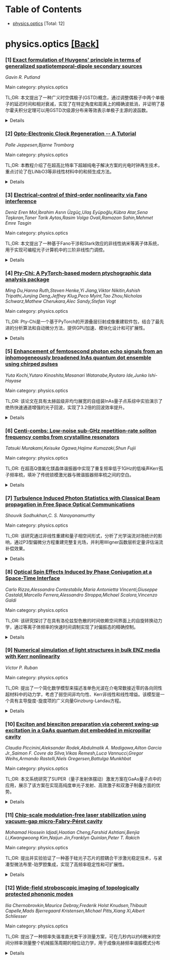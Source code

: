 <div id=toc></div>

# Table of Contents

- [physics.optics](#physics.optics) [Total: 12]


<div id='physics.optics'></div>

# physics.optics [[Back]](#toc)

### [1] [Exact formulation of Huygens' principle in terms of generalized spatiotemporal-dipole secondary sources](https://arxiv.org/abs/2510.20825)
*Gavin R. Putland*

Main category: physics.optics

TL;DR: 本文提出了一种广义时空偶极子(GSTD)概念，通过调整偶极子中两个单极子的延迟时间和相对衰减，实现了在特定角度和距离上的精确波抵消，并证明了基尔霍夫积分定理可以用GSTD次级源分布来等效表示单极子主源的波函数。


<details>
  <summary>Details</summary>
Motivation: 研究如何通过改进的偶极子源模型来更精确地描述波的传播特性，特别是在近场区域和任意积分表面上的波函数匹配问题。

Method: 定义广义时空偶极子(GSTD)，通过控制两个单极子之间的延迟时间(不超过传播时间)和相对衰减，使得辐射波在特定角度和有限距离上精确抵消。将基尔霍夫积分定理重新解释为GSTD次级源的分布。

Result: 证明了对于单极子主源，基尔霍夫积分定理给出的波函数可以用积分表面上的特定GSTD次级源分布来等效表示。GSTD的广义延迟允许使用任意积分表面，而衰减调整确保了即使在主源近场也能精确匹配波函数。

Conclusion: GSTD模型为基尔霍夫积分定理提供了新的物理解释，其中每个GSTD次级源的抵消圆都通过主源，从而抑制了反向次级波，这为抑制反向波提供了几何光学的解释。

Abstract: A "spatiotemporal dipole" wave source, as defined by D.A.B. Miller (1991),
differs from an ordinary ("spatial") dipole source in that the inverted
monopole is delayed relative to the uninverted monopole, the delay being equal
to the propagation time from one monopole to the other. A "generalized"
spatiotemporal dipole (GSTD), as defined here, is generalized in two ways:
first, the delay may be smaller in absolute value (but not larger) than the
propagation time, so that the radiated waves cancel at a certain angle from the
axis of the dipole; second, one monopole may be attenuated relative to the
other, so that the cancellation is exact at a finite distance - on a circle
coaxial with the dipole.
  I show that the Kirchhoff integral theorem, for a single monopole primary
source, gives the same wave function as a certain distribution of GSTD
secondary sources on the surface of integration. In the GSTDs, the
"generalized" delay allows the surface of integration to be general (not
necessarily a primary wavefront), whereas the attenuation allows an exact match
of the wave function even in the near field of the primary source. At each
point on the surface of integration, the circle of cancellation of the GSTD
secondary source passes through the primary source, which therefore receives no
backward secondary waves, while the direction of specular reflection of the
primary wave passes through the same circle, giving a geometrical-optical
explanation of the suppression of backward secondary waves at any field point.

</details>


### [2] [Opto-Electronic Clock Regeneration -- A Tutorial](https://arxiv.org/abs/2510.20869)
*Palle Jeppesen,Bjarne Tromborg*

Main category: physics.optics

TL;DR: 本教程介绍了在超高比特率下超越纯电子解决方案的光电时钟再生技术，重点讨论了在LiNbO3等非线性材料中的和频生成方法。


<details>
  <summary>Details</summary>
Motivation: 随着通信系统对更高比特率的需求不断增加，纯电子解决方案在时钟恢复方面面临技术限制，需要开发光电混合解决方案来突破这一瓶颈。

Method: 采用光电锁相环(OPLL)技术，包含基于平面LiNbO3波导的相位比较器、低通滤波器、压控振荡器(VCO)和本地振荡器激光器。通过比较信号与VCO之间的电相位差产生误差信号来控制VCO。

Result: OPLL系统能够连续调整VCO，确保在最佳时刻对信号进行采样，实现高比特率下的精确时钟恢复。

Conclusion: 光电时钟恢复技术为超高比特率通信系统提供了一种有效的解决方案，通过光电混合方法克服了纯电子系统的限制。

Abstract: A tutorial on opto-electronic clock regeneration at very high bit rates
beyond reach with purely electronic solutions is given. Emphasis is placed on
sum frequency generation in a nonlinear material such as LiNbO3. We first
provide a basic introduction to CR (clock recovery) and a PLL (phase-locked
loop); two examples are considered, an input signal frequency step and a slow
input signal frequency. Next we discuss opto-electronic clock recovery based on
an OPLL (opto-electronic PLL). The OPLL contains a phase comparator consisting
of a planar LiNbO3 waveguide, a lowpass filter, a VCO (voltage controlled
oscillator) and a local oscillator laser. The error signal from the comparator
determined by the difference in electrical phase between the signal and the VCO
controls the VCO. The VCO has two outputs; one that modulates the local
oscillator laser and another that triggers a decision circuit that samples the
output from the OPLL. The VCO is continuously adjusted by the OPLL so that it
will ensure sampling of the signal in the optimal moments.

</details>


### [3] [Electrical-control of third-order nonlinearity via Fano interference](https://arxiv.org/abs/2510.20906)
*Deniz Eren Mol,İbrahim Asrın Üzgüç,Ulaş Eyüpoğlu,Kübra Atar,Sena Taşkıran,Taner Tarik Aytas,Rasim Volga Ovali,Ramazan Sahin,Mehmet Emre Tasgin*

Main category: physics.optics

TL;DR: 本文提出了一种基于Fano干涉和Stark效应的非线性纳米等离子体系统，用于实现可编程光子计算机中的三阶非线性门调控。


<details>
  <summary>Details</summary>
Motivation: 当前最先进的光子量子计算机(PQCs)已能实现相位位移门的电编程，但高效PQC还需要调控三阶或更高阶非线性以实现更短的连续变量(CV)门序列。

Method: 通过研究宽带亮等离子体模式与窄线宽量子对象的耦合，利用Stark效应移动量子对象的能级间距，在皮秒响应时间内连续调谐三阶非线性门。采用考虑延迟效应的有限差分时域(FDTD)模拟。

Result: 证明了通过Stark效应可以在皮秒时间尺度内连续调谐三阶非线性门，同时发现当量子对象随机分布时，Fano干涉增强会因相位差异而退化。

Conclusion: 该研究为实现可编程光子计算机中的非线性门调控提供了可行方案，并强调了实验中量子对象集合空间范围的重要性。

Abstract: Programmable photonic computers necessitate the integration of
electrically-tunable compact components into the photonic devices. In the
state-of-the-art photonic quantum computers~(PQCs), phase-shift and
displacement gates can be implemented in an electrically-programmable way. An
efficient PQC, however, necessitates also the tuning of third or higher order
nonlinearity for implementing continuous-variable~(CV) gates at a shorter
sequence. Here, we demonstrate that such an optical component can be designed
using Fano interference and Stark effect in a nonlinear nano-plasmonic system.
We study the coupling of a broadband bright plasmon mode to a narrow linewidth
quantum object(s), QO(s). We show that by shifting the level-spacing of the QO
via Stark effect, one can continuously tune the third-order nonlinearity gate
within a picosecond response time. We also present finite-difference time
domain~(FDTD) simulations that take the retardation effects into account. In
addition, we also show that enhancement due to Fano interference degrades if
the QOs are positioned randomly as each QO introduces different phases. This
reveals the importance of the spatial extent of the QO-ensemble to be employed
in the experiments.

</details>


### [4] [Pty-Chi: A PyTorch-based modern ptychographic data analysis package](https://arxiv.org/abs/2510.20929)
*Ming Du,Hanna Ruth,Steven Henke,Yi Jiang,Viktor Nikitin,Ashish Tripathi,Junjing Deng,Jeffrey Klug,Peco Myint,Tao Zhou,Nicholas Schwarz,Mathew Cherukara,Alec Sandy,Stefan Vogt*

Main category: physics.optics

TL;DR: Pty-Chi是一个基于PyTorch的开源叠层衍射成像重建软件包，结合了最先进的分析算法和自动微分方法，提供GPU加速、模块化设计和可扩展性。


<details>
  <summary>Details</summary>
Motivation: 叠层衍射成像需要强大、高效且灵活的计算重建软件，现有工具在算法统一性和扩展性方面存在不足。

Method: 基于PyTorch构建，结合分析算法和自动微分方法，支持正交探针松弛和多层切片建模等高级参数校正，采用面向对象的模块化设计。

Result: 在涉及有限相干性、低重叠和扫描过程中不稳定照明的挑战性案例研究中，证明了Pty-Chi的准确性、多功能性和可扩展性。

Conclusion: Pty-Chi为推进计算叠层衍射成像提供了一个现代化、可维护的平台，支持同步辐射设施及其他领域的创新成像算法开发。

Abstract: Ptychography has become an indispensable tool for high-resolution,
non-destructive imaging using coherent light sources. The processing of
ptychographic data critically depends on robust, efficient, and flexible
computational reconstruction software. We introduce Pty-Chi, an open-source
ptychographic reconstruction package built on PyTorch that unifies
state-of-the-art analytical algorithms with automatic differentiation methods.
Pty-Chi provides a comprehensive suite of reconstruction algorithms while
supporting advanced experimental parameter corrections such as orthogonal probe
relaxation and multislice modeling. Leveraging PyTorch as the computational
backend ensures vendor-agnostic GPU acceleration, multi-device parallelization,
and seamless access to modern optimizers. An object-oriented, modular design
makes Pty-Chi highly extendable, enabling researchers to prototype new imaging
models, integrate machine learning approaches, or build entirely new workflows
on top of its core components. We demonstrate Pty-Chi's capabilities through
challenging case studies that involve limited coherence, low overlap, and
unstable illumination during scanning, which highlight its accuracy,
versatility, and extensibility. With community-driven development and open
contribution, Pty-Chi offers a modern, maintainable platform for advancing
computational ptychography and for enabling innovative imaging algorithms at
synchrotron facilities and beyond.

</details>


### [5] [Enhancement of femtosecond photon echo signals from an inhomogeneously broadened InAs quantum dot ensemble using chirped pulses](https://arxiv.org/abs/2510.21125)
*Yuta Kochi,Yutaro Kinoshita,Masanari Watanabe,Ryutaro Ide,Junko Ishi-Hayase*

Main category: physics.optics

TL;DR: 该论文在具有太赫兹级非均匀展宽的自组装InAs量子点系综中实验演示了绝热快速通道增强的光子回波，实现了3.2倍的回波效率提升。


<details>
  <summary>Details</summary>
Motivation: 传统光子回波技术在稀土离子掺杂晶体中应用受限，带宽有限。半导体量子点系综具有太赫兹级非均匀展宽和亚皮秒级动力学特性，为超快应用提供了有吸引力的替代方案，但在如此宽光谱范围内实现相干控制仍具挑战性。

Method: 使用满足系综绝热条件的啁啾控制脉冲实现宽带重相位，在密集自组装InAs量子点系综中实验演示绝热快速通道增强的光子回波。

Result: 实现了3.2倍的回波效率提升，基于两能级模型的数值模拟重现了关键实验观察结果，验证了基本物理图像。

Conclusion: 绝热快速通道为InAs量子点系综中的相干控制提供了一种稳健且可扩展的方法，在太赫兹光谱区域的超快和宽带光通信中具有潜在应用前景。

Abstract: Photon echo (PE) techniques offer a promising approach to optical quantum
memory, yet their implementation in conventional platforms, such as
rare-earth-ion-doped crystals, is hindered by limited bandwidths. Semiconductor
quantum dot (QD) ensembles, featuring THz-scale inhomogeneous broadening and
sub-picosecond dynamics, provide an attractive alternative for ultrafast
applications. However, achieving coherent control across such broad spectral
ranges remains challenging due to detuning and spatial field inhomogeneities,
which reduce PE efficiency. In this work, we experimentally demonstrated
adiabatic rapid passage (ARP)-enhanced PE in dense, self-assembled InAs QD
ensembles exhibiting THz-scale inhomogeneous broadening and operating at
telecom wavelengths, achieving a 3.2-fold increase in echo efficiency. Chirped
control pulses designed to satisfy adiabatic conditions across the ensemble
enable broadband rephasing. Numerical simulations based on a two-level model
reproduce the key experimental observations, including the ARP-induced
enhancement, thereby validating the underlying physical picture. These results
establish ARP as a robust and scalable approach for coherent control in InAs QD
ensembles, with potential applications for ultrafast and broadband optical
communication in the THz spectral region.

</details>


### [6] [Centi-combs: Low-noise sub-GHz repetition-rate soliton frequency combs from crystalline resonators](https://arxiv.org/abs/2510.21132)
*Tatsuki Murakami,Keisuke Ogawa,Hajime Kumazaki,Shun Fujii*

Main category: physics.optics

TL;DR: 在超高Q值氟化镁晶体谐振器中实现了重复频率低于1GHz的低噪声Kerr孤子频率梳，填补了传统锁模激光器与微谐振器频率梳之间的空白。


<details>
  <summary>Details</summary>
Motivation: 填补传统锁模激光器与微谐振器频率梳之间的技术空白，为实时采样、光-微波同步和混合光学时钟网络提供紧凑型解决方案。

Method: 使用超高Q值氟化镁晶体谐振器，通过连续波激光激发产生Kerr孤子频率梳，实现了0.90 GHz到4.10 GHz的重复频率。

Result: 获得了重复频率为0.90 GHz、1.19 GHz、1.59 GHz、2.48 GHz和4.10 GHz的单孤子态，在100 kHz偏移处的单边带相位噪声达到-137 dBc/Hz，超越了最先进的微波发生器性能。

Conclusion: 该工作将Kerr孤子微梳的工作范围从太赫兹扩展到亚千兆赫兹领域，为频率梳技术开辟了新前沿。

Abstract: We demonstrate low-noise Kerr soliton frequency combs with repetition rates
below 1~GHz in ultrahigh-Q crystalline magnesium fluoride resonators. Single
soliton states with repetition rates of 0.90 GHz, 1.19 GHz, 1.59 GHz, 2.48 GHz,
and 4.10 GHz are observed with continuous-wave laser excitation. The near-GHz
soliton repetition frequency exhibits a single-sideband phase noise of -137
dBc/Hz at a 100 kHz offset, surpassing state-of-the-art microwave generators.
These ``centi-combs'' bridge the gap between conventional mode-locked lasers
and microresonator frequency combs, providing a new route towards real-time
sampling, optical-to-microwave synchronization, and hybrid optical clock
networks in a compact form. This work expands the operational range of Kerr
soliton microcombs from the terahertz to the sub-gigahertz domain, opening new
frontiers for frequency comb technologies.

</details>


### [7] [Turbulence Induced Photon Statistics with Classical Beam propagation in Free Space Optical Communications](https://arxiv.org/abs/2510.21225)
*Shouvik Sadhukhan,C. S. Narayanamurthy*

Main category: physics.optics

TL;DR: 该研究通过非线性重建和量子相空间形式，分析了光学湍流对场统计的影响，通过P3型偏微分方程重建完整复光场，并利用Wigner函数层析定量评估湍流补偿效果。


<details>
  <summary>Details</summary>
Motivation: 研究光学湍流如何影响光场的统计特性，特别是通过PMMA元件进行部分补偿时，相位噪声和光子统计的变化情况。

Method: 使用非线性P3型偏微分方程处理湍流扭曲的强度序列，重建完整复光场；通过高斯本地振荡器投影生成正交系综，利用Radon反演进行Wigner函数层析；从重建的Wigner函数与Fock态核的重叠获得光子数分布。

Result: 比较四种实验配置（未校正湍流、单PMMA板湍流、双PMMA板湍流、自由空间参考）显示，Fano因子的演变追踪了泊松、超泊松和近亚泊松区域之间的转变，定量捕捉了PMMA元件实现的湍流缓解程度。

Conclusion: 该框架建立了湍流诱导的相位畸变与重建光场的量子统计行为之间的定量联系，为湍流补偿效果提供了量化评估方法。

Abstract: This study examines the influence of optical turbulence on field statistics
using a nonlinear reconstruction and quantum phase-space formalism.
Turbulence-distorted intensity sequences were processed through a nonlinear
P3-type partial differential equation to retrieve the embedded phase, thereby
reconstructing the complete complex optical field. The recovered fields were
subsequently projected onto a Gaussian local oscillator to generate quadrature
ensembles, enabling Wigner function tomography via Radon inversion.
Photon-number distributions were obtained from the overlap of the reconstructed
Wigner functions with Fock-state kernels, allowing direct evaluation of
statistical moments and the Fano factor. Comparative analysis across four
experimental configurations, Set 1: uncorrected turbulence, Set 2: turbulence
with a single PMMA slab, Set 3: turbulence with dual PMMA slabs, and Set 4:
free-space reference revealed the modification of phase noise and photon
statistics due to partial compensation. Notably, the evolution of the Fano
factor traced the transition among Poissonian, super-Poissonian, and
near-sub-Poissonian regimes, quantitatively capturing the degree of turbulence
mitigation achieved by the PMMA elements. This framework establishes a
quantitative link between turbulence-induced phase distortions and quantum
statistical behavior of reconstructed optical fields.

</details>


### [8] [Optical Spin Effects Induced by Phase Conjugation at a Space-Time Interface](https://arxiv.org/abs/2510.21235)
*Carlo Rizza,Alessandra Contestabile,Maria Antonietta Vincenti,Giuseppe Castaldi,Marcello Ferrera,Alessandro Stroppa,Michael Scalora,Vincenzo Galdi*

Main category: physics.optics

TL;DR: 该研究探讨了在具有洛伦兹型色散的时间依赖空间界面上的自旋转换动力学，通过等离子体频率的快速时间调制实现了对偏振态的精确控制。


<details>
  <summary>Details</summary>
Motivation: 电磁时间边界因其能够实现非常规波现象和复杂场操控而受到关注，本研究旨在探索时空界面中独特的自旋转换动力学。

Method: 研究通过分析圆偏振波与时空界面的相互作用，利用等离子体频率的时间快速调制，在系统自然共振处激发电磁信号。

Result: 散射场源自时间和空间边界的共同影响，产生了原始入射波偏振态与其相位共轭对应物的叠加。

Conclusion: 该研究展示了在时空界面中通过时间调制实现偏振态精确控制的能力，为先进电磁场操控提供了新途径。

Abstract: Electromagnetic temporal boundaries, emerging when the constitutive
parameters of a medium undergo abrupt temporal variations, have garnered
significant interest for their role in facilitating unconventional wave
phenomena and enabling sophisticated field manipulations. A key manifestation
is temporal reflection in an unbounded spatial domain, where a sudden temporal
discontinuity induces phase-conjugated backward waves alongside anomalous spin
conversion. This study explores distinctive spin-conversion dynamics at a
time-dependent spatial interface governed by Lorentz-type dispersion, in which
the plasma frequency undergoes rapid modulation over time. The interaction of a
circularly polarized wave with a space-time interface excites electromagnetic
signals at the system's natural resonance, allowing precise control over
polarization states. The scattered field stems from the combined influence of
temporal and spatial boundaries, yielding a superposition of the original
incident wave's polarization and its phase-conjugated counterpart.

</details>


### [9] [Numerical simulation of light structures in bulk ENZ media with Kerr nonlinearity](https://arxiv.org/abs/2510.21400)
*Victor P. Ruban*

Main category: physics.optics

TL;DR: 提出了一个简化数学模型来描述准单色光波在介电常数接近零的各向同性超材料中的动力学，考虑了弱空间非均匀性、Kerr非线性和线性增益。该模型是一个具有主导旋度-旋度项的广义向量Ginzburg-Landau方程。


<details>
  <summary>Details</summary>
Motivation: 研究在介电常数接近零的超材料中，准单色光波的动力学行为，特别是在存在空间非均匀性、非线性效应和外部泵浦增益的情况下的波演化。

Method: 使用具有主导旋度-旋度项的广义向量Ginzburg-Landau方程作为数学模型，对于纯实Kerr系数情况，采用分步傅里叶方法进行数值模拟。

Result: 观察到中心对称和环形向量波结构在二次势阱中的非平凡演化变体，以及在纵向和横向波组合情况下的非线性相互作用。

Conclusion: 该模型能够有效描述ENZ超材料中光波的复杂动力学行为，包括各种波结构的演化和非线性相互作用现象。

Abstract: A simplified mathematical model is suggested to describe the dynamics of a
quasi-monochromatic optical wave in the bulk of an effectively isotropic
metamaterial with averaged dielectrical permittivity near zero (ENZ medium), in
the presence of a weak spatial nonuniformity, Kerr nonlinearity as well as
linear gain due to external pumping. The model is a vector Ginzburg-Landau
equation of the general kind, with the dominating curl-curl term in the
dispersive operator, and it resembles the equation for electromagnetic waves in
plasma [E. A. Kuznetsov, 1974]. In the case of purely real Kerr coefficients, a
split-step Fourier method is appropriate for numerical simulations. It makes
possible to observe various variants of nontrivial evolution of both
central-symmetric and toroidal vector wave structures trapped by a quadratic
potential well, as well as nonlinear interaction between the longitudinal and
transverse waves in the case of their combination.

</details>


### [10] [Exciton and biexciton preparation via coherent swing-up excitation in a GaAs quantum dot embedded in micropillar cavity](https://arxiv.org/abs/2510.21428)
*Claudia Piccinini,Aleksander Rodek,Abdulmalik A. Madigawa,Ailton Garcia Jr.,Saimon F. Covre da Silva,Vikas Remesh,Luca Vannucci,Gregor Weihs,Armando Rastelli,Niels Gregersen,Battulga Munkhbat*

Main category: physics.optics

TL;DR: 本文系统研究了SUPER（量子发射体摆动）激发方案在GaAs量子点中的应用，展示了该方案在实现高纯度单光子发射、高效激子和双激子制备方面的优势。


<details>
  <summary>Details</summary>
Motivation: 量子发射体的相干控制对于可扩展量子光子技术至关重要。SUPER方案通过非共振红失谐激光脉冲实现激子的相干制备，有望提供高效的单光子生成能力。

Method: 在低Q微柱腔中的单个GaAs量子点上应用SUPER激发方案，并与带间激发、p壳层激发和双光子双激子激发进行对比研究。使用偏振分辨分析和四能级理论模型进行分析。

Result: SUPER实现了接近单位的布居反转（~95%）和高单光子纯度（g^(2)=0.03），激子衰减时间缩短至~200 ps。在偏振对齐条件下，单光子发射极化度比共振TPE饱和高1.45倍。首次实验证明了双激子在SUPER下的制备。

Conclusion: SUPER方案是用于状态选择性激子和双激子控制的多功能工具，在量子光子应用中具有强大潜力。

Abstract: Coherent control of quantum emitters is essential for scalable quantum
photonic technologies. The recently proposed swing-up of quantum emitter
(SUPER) scheme enables the coherent preparation of excitons via off-resonant,
red-detuned laser pulses, offering highly efficient single-photon generation.
We present a systematic study of SUPER excitation applied to a single GaAs
quantum dot in a low-Q micropillar cavity. After identifying optimal excitation
conditions, we benchmark the SUPER scheme against above-band, p-shell, and
two-photon biexciton excitation (TPE). Despite requiring higher excitation
powers, SUPER achieves near-unity population inversion ($\sim$95 %) and high
single-photon purity ($g^{(2)}=0.03$), comparable to TPE, while also yielding a
shortened exciton decay time ($\sim$200 ps), indicative of direct, efficient
exciton preparation. A polarization-resolved analysis reveals that, when both
excitation and collection are aligned with the exciton dipole, SUPER results in
a highly polarized single-photon emission exceeding resonant TPE saturation by
a factor of 1.45. Under optimal excitation conditions, we also observe
biexciton preparation via a distinct SUPER resonance, confirmed by unpolarized
exciton emission, extended lifetime due to the biexciton-exciton cascade, and
biexciton emission, constituting the first experimental demonstrations of
biexciton preparation under SUPER. These findings are in good agreement with a
proposed four-level theoretical model including the biexciton. We also report
that, strikingly, a slight misalignment of laser polarization induces an
additional SUPER resonance that selectively populates the orthogonal exciton
state without altering the nominal excitation polarization. These findings
establish the SUPER scheme as a versatile tool for state-selective exciton and
biexciton control, with strong potential for quantum photonic applications.

</details>


### [11] [Chip-scale modulation-free laser stabilization using vacuum-gap micro-Fabry-Pérot cavity](https://arxiv.org/abs/2510.21565)
*Mohamad Hossein Idjadi,Haotian Cheng,Farshid Ashtiani,Benjia Li,Kwangwoong Kim,Naijun Jin,Franklyn Quinlan,Peter T. Rakich*

Main category: physics.optics

TL;DR: 提出并实验验证了一种基于硅光子芯片的腔耦合干涉激光稳定技术，与紧凑型微法布里-珀罗腔集成，实现了高频率稳定性和可扩展性。


<details>
  <summary>Details</summary>
Motivation: 窄线宽激光器在原子钟和精密传感等应用中至关重要，但传统电光稳定技术难以扩展。需要开发兼具高性能、可扩展性、便携性和成本效益的激光稳定系统。

Method: 在硅光子芯片上实现腔耦合干涉激光稳定技术，与在空气中运行的真空间隙光学微腔集成，腔品质因子约20亿。

Result: 在1秒平均时间内实现1.45×10^-12的分数频率不稳定性，激光积分线宽减少超过38倍，10Hz偏移频率处频率噪声抑制近三个数量级。

Conclusion: 该混合集成技术为芯片集成超稳定激光器提供了可扩展和便携的途径，使精密光学系统能够在实验室环境之外部署。

Abstract: Narrow-linewidth lasers are vital for a broad range of scientific and
technological applications, including atomic clocks and precision sensing.
Achieving high frequency stability is often as critical as ensuring
scalability, portability, and cost-effectiveness in the development of low
noise laser systems. Conventional electro-optic stabilization techniques, such
as Pound-Drever-Hall locking to ultra-high-finesse resonators held in a vacuum
chamber, provide excellent performance but remain challenging to scale. Here,
we propose and experimentally demonstrate a cavity-coupled interferometric
laser stabilization technique implemented on a silicon photonic chip and
integrated with a compact, scalable micro-Fabry-P\'erot cavity. The vacuum-gap
optical cavity operates in air, achieving a quality factor of approximately
$2.0\times 10^9$ and a fractional frequency instability of $1.45\times
10^{-12}$ at one-second averaging time. Integration of the proposed technique
with the compact cavity yields more than 38-fold reduction in the laser's
integrated linewidth and nearly three orders of magnitude suppression of
frequency noise at 10 Hz offset frequency. The hybrid-integration of the
proposed photonic chip with the micro-Fabry-P\'erot cavity establishes a
scalable and portable route toward chip-integrated ultra-stable lasers, paving
the way for precision optical systems deployable beyond laboratory
environments.

</details>


### [12] [Wide-field stroboscopic imaging of topologically protected phononic modes](https://arxiv.org/abs/2510.21619)
*Ilia Chernobrovkin,Maurice Debray,Frederik Holst Knudsen,Thibault Capelle,Mads Bjerregaard Kristensen,Michael Pitts,Xiang Xi,Albert Schliesser*

Main category: physics.optics

TL;DR: 提出了一种频率失谐准直光束干涉测量方案，可在几秒内以约6微米的空间分辨率测量整个机械振荡周期的相位动力学，用于成像兆赫频率谐振模式分布


<details>
  <summary>Details</summary>
Motivation: 随着声子电路的发展，需要基于相干检测原理的快速成像方法，但大面积测量变得复杂

Method: 采用频闪脉冲探测方法，结合频率失谐准直光束干涉测量，使用标准CMOS相机解析高频振动运动

Result: 成功成像了Valley-Hall拓扑三角腔中存在的兆赫频率谐振模式分布，面积超过20平方毫米，数据与拓扑边缘模式的数值模拟相符

Conclusion: 该协议可成为表征介观机械谐振器的重要工具，揭示了背散射与模式分布之间的关系

Abstract: Imaging spatial mode profiles is important for understanding the behavior of
mechanical resonators. The recent development of phononic circuits has
increased the demand for a fast imaging method based on principles of coherent
detection. However, it becomes complicated to perform measurements on a large
surface area. Here, we present a frequency-detuned collimated-beam
interferometry measurement scheme with in-plane spatial resolution of about 6
um, which can provide information about the phase dynamics of the entire
mechanical oscillation cycle on a time scale of a few seconds. We employ a
stroboscopic pulse probing method to resolve high-frequency vibrational motion
with a standard CMOS camera. We use this setup to image megahertz frequency
resonant mode profiles present in a Valley-Hall topological triangular cavity,
over an area of more than 20 mm2. We relate the obtained data to numerical
simulations of the topological edge modes to reveal the relation between
backscattering and the mode profile distribution. The presented protocol can
become a staple for characterizing mesoscopic mechanical resonators.

</details>
